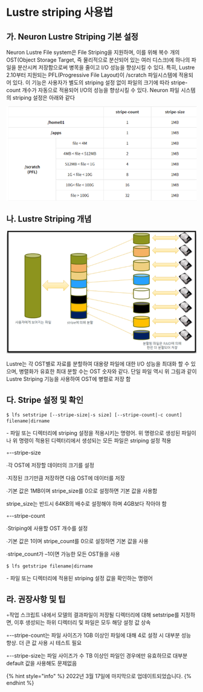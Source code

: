 # Lustre striping 사용법

## 가. Neuron Lustre Striping 기본 설정

Neuron Lustre File system은 File Striping을 지원하며, 이를 위해 복수 개의 OST(Object Storage Target, 즉 물리적으로 분산되어 있는 여러 디스크)에 하나의 파일을 분산시켜 저장함으로써 병목을 줄이고 I/O 성능을 향상시킬 수 있다. 특히, Lustre 2.10부터 지원되는 PFL(Progressive File Layout)이 /scratch 파일시스템에 적용되어 있다. 이 기능은 사용자가 별도의 striping 설정 없이 파일의 크기에 따라 stripe-count 개수가 자동으로 적용되어 I/O의 성능을 향상시킬 수 있다. Neuron 파일 시스템의 striping 설정은 아래와 같다

![](../.gitbook/assets/neuron-a04-01-table01.png)

## 나. Lustre Striping 개념

![](../.gitbook/assets/ByuiN89DGA7hjDU.png)

Lustre는 각 OST별로 자료를 분할하여 대용량 파일에 대한 I/O 성능을 최대화 할 수 있으며, 병렬화가 유효한 최대 분할 수는 OST 숫자와 같다. 단일 파일 역시 위 그림과 같이 Lustre Striping 기능을 사용하여 OST에 병렬로 저장 함

## 다. Stripe 설정 및 확인

```
$ lfs setstripe [--stripe-size|-s size] [--stripe-count|-c count] filename|dirname
```

\- 파일 또는 디렉터리에 striping 설정을 적용시키는 명령어. 위 명령으로 생성된 파일이나 위 명령이 적용된 디렉터리에서 생성되는 모든 파일은 striping 설정 적용

◦--stripe-size

∙각 OST에 저장할 데이터의 크기를 설정

∙지정된 크기만큼 저장하면 다음 OST에 데이터를 저장

∙기본 값은 1MB이며 stripe\_size를 0으로 설정하면 기본 값을 사용함

stripe\_size는 반드시 64KB의 배수로 설정해야 하며 4GB보다 작아야 함

◦--stripe-count

∙Striping에 사용할 OST 개수를 설정

∙기본 값은 1이며 stripe\_count를 0으로 설정하면 기본 값을 사용

∙stripe\_count가 –1이면 가능한 모든 OST들을 사용

```
$ lfs getstripe filename|dirname
```

\- 파일 또는 디렉터리에 적용된 striping 설정 값을 확인하는 명령어

## 라. 권장사항 및 팁

◦작업 스크립트 내에서 모델의 결과파일이 저장될 디렉터리에 대해 setstripe를 지정하면, 이후 생성되는 하위 디렉터리 및 파일은 모두 해당 설정 값 상속

◦--stripe-count는 파일 사이즈가 1GB 이상인 파일에 대해 4로 설정 시 대부분 성능 향상. 더 큰 값 사용 시 테스트 필요

◦--stripe-size는 파일 사이즈가 수 TB 이상인 파일인 경우에만 유효하므로 대부분 default 값을 사용해도 문제없음



{% hint style="info" %}
2022년 3월 17일에 마지막으로 업데이트되었습니다.
{% endhint %}
